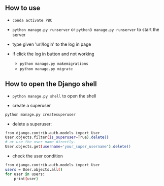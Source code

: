 ## How to use
- `conda activate PBC`
- `python manage.py runserver` or `python3 manage.py runserver` to start the server
- type given 'url/login' to the log in page

- If click the log in button and not working
    - `python manage.py makemigrations`
    - `python manage.py migrate`

## How to open the Django shell
- `python manage.py shell` to open the shell

- create a superuser
```bash
python manage.py createsuperuser
```

- delete a superuser:
```bash
from django.contrib.auth.models import User
User.objects.filter(is_superuser=True).delete()
# or use the user name directly.
User.objects.get(username='your_super_username').delete()
```

- check the user condition
```bash
from django.contrib.auth.models import User
users = User.objects.all()
for user in users:
    print(user)
```